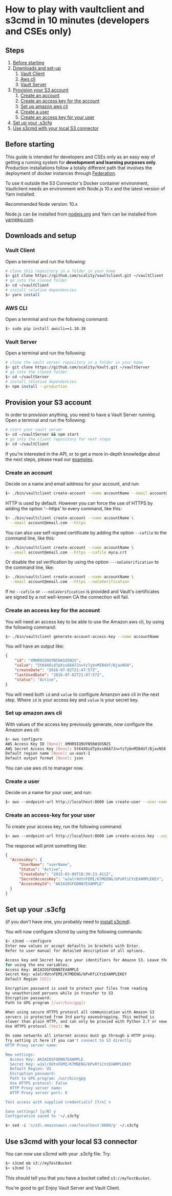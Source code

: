 # How to play with vaultclient and s3cmd in 10 minutes (developers and CSEs only)

## Steps

1. [Before starting](#before-starting)
2. [Downloads and set-up](#downloads-and-set-up)
    1. [Vault Client](#vault-client)
    2. [Aws cli](#aws-cli)
    3. [Vault Server](#vault-server)
3. [Provision your S3 account](#provision-your-s3-account)
    1. [Create an account](#create-an-account)
    2. [Create an access key for the account](#create-an-access-key-for-the-account)
    3. [Set up amazon aws cli](#set-up-amazon-aws-cli)
    4. [Create a user](#create-a-user)
    5. [Create an access key for your user](#create-an-access-key-for-your-user)
4. [Set up your .s3cfg](#set-up-your-s3cfg)
5. [Use s3cmd with your local S3 connector](#use-s3cmd-with-your-local-s3-connector)

## Before starting

This guide is intended for developers and CSEs only as an easy way of getting a
running system for **development and learning purposes only**. Production
installations follow a totally different path that involves the deployment of
docker instances through [Federation](https://github.com/scality/Federation).

To use it outside the S3 Connector's Docker container environment,
Vaultclient needs an environment with Node.js 10.x and the latest
version of Yarn installed.

Recommended Node version: 10.x

Node.js can be installed from [nodejs.org](https://nodejs.org/en/download/) and
Yarn can be installed from [yarnpkg.com](https://yarnpkg.com/en/docs/install).

## Downloads and setup

### Vault Client

Open a terminal and run the following:

``` sh
# clone this repository in a folder in your home
$> git clone https://github.com/scality/vaultclient.git ~/vaultClient
# go into the cloned folder
$> cd ~/vaultClient
# install relative dependencies
$> yarn install
```

### AWS CLI

Open a terminal and run the following command:

```sh
$> sudo pip install awscli==1.10.38
```

### Vault Server

Open a terminal and run the following:

``` sh
# clone the vault server repository in a folder in your home
$> git clone https://github.com/scality/Vault.git ~/vaultServer
# go into the cloned folder
$> cd ~/vaultServer
# install relative dependencies
$> npm install --production
```

## Provision your S3 account

In order to provision anything, you need to have a Vault Server running. Open a
terminal and run the following:

``` sh
# start your vault server
$> cd ~/vaultServer && npm start
# go into the client repository for next steps
$> cd ~/vaultClient
```

If you're interested in the API, or to get a more in-depth knowledge about
the next steps, please read our [examples](./Examples.md).

### Create an account

Decide on a name and email address for your account, and run:

``` sh
$> ./bin/vaultclient create-account --name accountName --email account@email.com
```

HTTP is used by default. However you can force the use of HTTPS by adding the
option '--https' to every command, like this:

``` sh
$> ./bin/vaultclient create-account --name accountName \
  --email account@email.com --https
```

You can also use self-signed certificate by adding the option ```--cafile``` to
the command line, like this:

``` sh
$> ./bin/vaultclient create-account --name accountName \
  --email account@email.com --https --cafile myca.crt
```

Or disable the ssl verification by using the option ```---noCaVerification```
to the command line, like:

```sh
$> ./bin/vaultclient create-account --name accountName \
  --email account@email.com --https --noCaVerification
```

If no ```--cafile``` or ```---noCaVerification``` is provided and Vault's
certificates are signed by a not well-known CA the connection will fail.

### Create an access key for the account

You will need an access key to be able to use the Amazon aws cli, by using the
following command:

```sh
$> ./bin/vaultclient generate-account-access-key --name accountName
```

You will have an output like:

```json
{
    "id": "XMHR9IQ9UYN56W1OSN2S",
    "value": "5tK4XOid7pXss66A7Jn=Yz7ybnMIB4Uf/BjavN58",
    "createDate": "2016-07-02T21:47:57Z",
    "lastUsedDate": "2016-07-02T21:47:57Z",
    "status": "Active",
}
```

You will need both ```id``` and ```value``` to configure Amanzon aws cli in
the next step. Where ```id``` is your access key and ```value``` is your
secret key.

### Set up amazon aws cli

With values of the access key previously generate, now configure the Amazon
aws cli:

```sh
$> aws configure
AWS Access Key ID [None]: XMHR9IQ9UYN56W1OSN2S
AWS Secret Access Key [None]: 5tK4XOid7pXss66A7Jn=Yz7ybnMIB4Uf/BjavN58
Default region name [None]: us-east-1
Default output format [None]: json
```

You can use aws cli to manager now.

### Create a user

Decide on a name for your user, and run:

``` sh
$> aws --endpoint-url http://localhost:8600 iam create-user --user-name userName
```

### Create an access-key for your user

To create your access key, run the following command:

``` sh
$> aws --endpoint-url http://localhost:8600 iam create-access-key --user-name userName
```

The response will print something like:

``` json
{
  "AccessKey": {
      "UserName": "userName",
      "Status": "Active",
      "CreateDate": "2015-03-09T18:39:23.411Z",
      "SecretAccessKey": "wJalrXUtnFEMI/K7MDENG/bPxRfiCYzEXAMPLEKEY",
      "AccessKeyId": "AKIAIOSFODNN7EXAMPLE"
  }
}
```

## Set up your .s3cfg

(if you don't have one, you probably need to
[install s3cmd](http://s3tools.org/s3cmd)).

You will now configure s3cmd by using the following commands:

```sh
$> s3cmd --configure
Enter new values or accept defaults in brackets with Enter.
Refer to user manual for detailed description of all options.

Access key and Secret key are your identifiers for Amazon S3. Leave them empty
for using the env variables.
Access Key: AKIAIOSFODNN7EXAMPLE
Secret Key: wJalrXUtnFEMI/K7MDENG/bPxRfiCYzEXAMPLEKEY
Default Region [US]:

Encryption password is used to protect your files from reading
by unauthorized persons while in transfer to S3
Encryption password:
Path to GPG program [/usr/bin/gpg]:

When using secure HTTPS protocol all communication with Amazon S3
servers is protected from 3rd party eavesdropping. This method is
slower than plain HTTP, and can only be proxied with Python 2.7 or newer
Use HTTPS protocol [Yes]: No

On some networks all internet access must go through a HTTP proxy.
Try setting it here if you can't connect to S3 directly
HTTP Proxy server name:

New settings:
  Access Key: AKIAIOSFODNN7EXAMPLE
  Secret Key: wJalrXUtnFEMI/K7MDENG/bPxRfiCYzEXAMPLEKEY
  Default Region: US
  Encryption password:
  Path to GPG program: /usr/bin/gpg
  Use HTTPS protocol: False
  HTTP Proxy server name:
  HTTP Proxy server port: 0

Test access with supplied credentials? [Y/n] n

Save settings? [y/N] y
Configuration saved to '~/.s3cfg'
```

```sh
$> sed -i 's/s3\.amazonaws\.com/localhost:8600/g' ~/.s3cfg
```

## Use s3cmd with your local S3 connector

You can now use s3cmd with your .s3cfg file. Try:

``` sh
$> s3cmd mb s3://myTestBucket
$> s3cmd ls
```

This should tell you that you have a bucket called ```s3://myTestBucket```.

You're good to go! Enjoy Vault Server and Vault Client.
